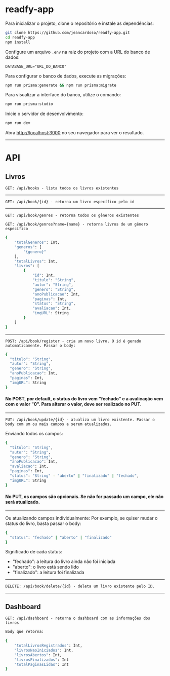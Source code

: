 # readfy-app

Para inicializar o projeto, clone o repositório e instale as dependências:

```bash
git clone https://github.com/jeancardoso/readfy-app.git
cd readfy-app
npm install
```

Configure um arquivo `.env` na raiz do projeto com a URL do banco de dados:

```
DATABASE_URL="URL_DO_BANCO"
```

Para configurar o banco de dados, execute as migrações:

```bash
npm run prisma:generate && npm run prisma:migrate
```

Para visualizar a interface do banco, utilize o comando:

```bash
npm run prisma:studio
```

Inicie o servidor de desenvolvimento:

```bash
npm run dev
```

Abra [http://localhost:3000](http://localhost:3000) no seu navegador para ver o resultado.


---

# API

## Livros

```GET: /api/books - lista todos os livros existentes```

---

```GET: /api/book/{id} - retorna um livro específico pelo id```

--- 

```GET: /api/book/genres - retorna todos os gêneros existentes```

```GET: /api/book/genres?name={name} - retorna livros de um gênero específico```


```bash
{
    "totalGeneros": Int,
    "generos": [
        "{genero}"
    ],
    "totalLivros": Int,
    "livros": [
        {
            "id": Int,
            "titulo": "String",
            "autor": "String",
            "genero": "String",
            "anoPublicacao": Int,
            "paginas": Int,
            "status": "String",
            "avaliacao": Int,
            "imgURL": String
        }
    ]
}
```

--- 

```POST: /api/book/register - cria um novo livro. O id é gerado automaticamente. Passar o body: ```

```bash
{
  "titulo": "String",
  "autor": "String",
  "genero": "String",
  "anoPublicacao": Int,
  "paginas": Int,
  "imgURL": String
}
```
#### No POST, por default, o status do livro vem "fechado" e a avalicação vem com o valor "0". Para alterar o valor, deve ser realizado no PUT.

--- 

```PUT: /api/book/update/{id} - atualiza um livro existente. Passar o body com um ou mais campos a serem atualizados.```

Enviando todos os campos:

```bash
{
  "titulo": "String",
  "autor": "String",
  "genero": "String",
  "anoPublicacao": Int,
  "avaliacao": Int,
  "paginas": Int,
  "status": "String" - "aberto" | "finalizado" | "fechado",
  "imgURL": String
}
```
#### No PUT, os campos são opcionais. Se não for passado um campo, ele não será atualizado.

---
Ou atualizando campos individualmente:
Por exemplo, se quiser mudar o status do livro, basta passar o body:
```bash
{
  "status": "fechado" | "aberto" | "finalizado"
}
```

Significado de cada status:
- "fechado": a leitura do livro ainda não foi iniciada
- "aberto": o livro está sendo lido
- "finalizado": a leitura foi finalizada

---
```DELETE: /api/book/delete/{id} - deleta um livro existente pelo ID.```

----
## Dashboard

```GET: /api/dashboard - retorna o dashboard com as informações dos livros```

```bash
Body que retorna: 

{
    "totalLivrosRegistrados": Int,
    "livrosNaoIniciados": Int,
    "livrosAbertos": Int,
    "livrosFinalizados": Int
    "totalPaginasLidas": Int
}
```